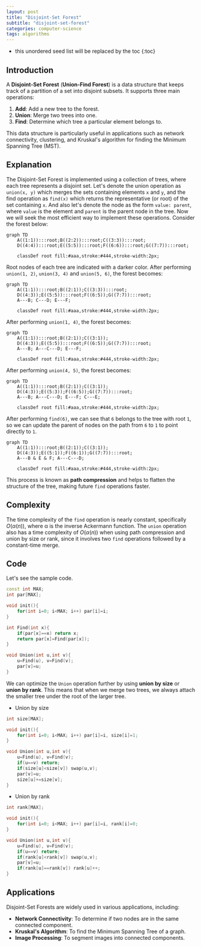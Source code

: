 ```yaml
---
layout: post
title: "Disjoint-Set Forest"
subtitle: "disjoint-set-forest"
categories: computer-science
tags: algorithms
---
```


<!--more-->
* this unordered seed list will be replaced by the toc
{:toc}

## Introduction

A **Disjoint-Set Forest** (**Union-Find Forest**) is a data structure that keeps track of a partition of a set into disjoint subsets.
It supports three main operations:
1. **Add**: Add a new tree to the forest.
2. **Union**: Merge two trees into one.
3. **Find**: Determine which tree a particular element belongs to.

This data structure is particularly useful in applications such as network connectivity, clustering, and Kruskal's algorithm for finding the Minimum Spanning Tree (MST).

## Explanation

The Disjoint-Set Forest is implemented using a collection of trees, where each tree represents a disjoint set.
Let's denote the union operation as `union(x, y)` which merges the sets containing elements `x` and `y`,
and the find operation as `find(x)` which returns the representative (or root) of the set containing `x`.
And also let's denote the node as the form `value: parent`, where `value` is the element and `parent` is the parent node in the tree.
Now we will seek the most efficient way to implement these operations. Consider the forest below:
```mermaid
graph TD
    A((1:1)):::root;B((2:2)):::root;C((3:3)):::root;
    D((4:4)):::root;E((5:5)):::root;F((6:6)):::root;G((7:7)):::root;

    classDef root fill:#aaa,stroke:#444,stroke-width:2px;
```
Root nodes of each tree are indicated with a darker color.
After performing `union(1, 2)`, `union(3, 4)` and `union(5, 6)`, the forest becomes:
```mermaid
graph TD
    A((1:1)):::root;B((2:1));C((3:3)):::root;
    D((4:3));E((5:5)):::root;F((6:5));G((7:7)):::root;
    A---B; C---D; E---F;

    classDef root fill:#aaa,stroke:#444,stroke-width:2px;
```
After performing `union(1, 4)`, the forest becomes:
```mermaid
graph TD
    A((1:1)):::root;B((2:1));C((3:1));
    D((4:3));E((5:5)):::root;F((6:5));G((7:7)):::root;
    A---B; A---C---D; E---F;

    classDef root fill:#aaa,stroke:#444,stroke-width:2px;
```
After performing `union(4, 5)`, the forest becomes:
```mermaid
graph TD
    A((1:1)):::root;B((2:1));C((3:1));
    D((4:3));E((5:3));F((6:5));G((7:7)):::root;
    A---B; A---C---D; E---F; C---E;

    classDef root fill:#aaa,stroke:#444,stroke-width:2px;
```
After performing `find(6)`, we can see that `6` belongs to the tree with root `1`,
so we can update the parent of nodes on the path from `6` to `1` to point directly to `1`.
```mermaid
graph TD
    A((1:1)):::root;B((2:1));C((3:1));
    D((4:3));E((5:1));F((6:1));G((7:7)):::root;
    A---B & E & F; A---C---D;

    classDef root fill:#aaa,stroke:#444,stroke-width:2px;
```
This process is known as **path compression** and helps to flatten the structure of the tree, making future `find` operations faster.

## Complexity

The time complexity of the `find` operation is nearly constant, specifically $O(α(n))$, where α is the inverse Ackermann function.
The `union` operation also has a time complexity of $O(α(n))$ when using path compression and union by size or rank,
since it involves two `find` operations followed by a constant-time merge.

## Code

Let's see the sample code.

```cpp
const int MAX;
int par[MAX];

void init(){
    for(int i=0; i<MAX; i++) par[i]=i;
}

int Find(int x){
    if(par[x]==x) return x;
    return par[x]=Find(par[x]);
}

void Union(int u,int v){
    u=Find(u), v=Find(v);
    par[v]=u;
}
```

We can optimize the `Union` operation further by using **union by size** or **union by rank**.
This means that when we merge two trees, we always attach the smaller tree under the root of the larger tree.

- Union by size

```cpp
int size[MAX];

void init(){
    for(int i=0; i<MAX; i++) par[i]=i, size[i]=1;
}

void Union(int u,int v){
    u=Find(u), v=Find(v);
    if(u==v) return;
    if(size[u]<size[v]) swap(u,v);
    par[v]=u;
    size[u]+=size[v];
}
```

- Union by rank

```cpp
int rank[MAX];

void init(){
    for(int i=0; i<MAX; i++) par[i]=i, rank[i]=0;
}

void Union(int u,int v){
    u=Find(u), v=Find(v);
    if(u==v) return;
    if(rank[u]<rank[v]) swap(u,v);
    par[v]=u;
    if(rank[u]==rank[v]) rank[u]++;
}
```

## Applications

Disjoint-Set Forests are widely used in various applications, including:
- **Network Connectivity**: To determine if two nodes are in the same connected component.
- **Kruskal's Algorithm**: To find the Minimum Spanning Tree of a graph.
- **Image Processing**: To segment images into connected components.